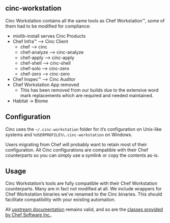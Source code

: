 ## cinc-workstation

Cinc Workstation contains all the same tools as Chef Workstation™, some of them had to be modified for compliance:

- mixlib-install serves Cinc Products
- Chef Infra™ –> Cinc Client
  - chef –> cinc
  - chef-analyze –> cinc-analyze
  - chef-apply –> cinc-apply
  - chef-shell –> cinc-shell
  - chef-solo –> cinc-zero
  - chef-zero –> cinc-zero
- Chef Inspec™ –> Cinc Auditor
- Chef Workstation App removed
  - This has been removed from our builds due to the extensive word mark replacements which are required and needed maintained.
- Habitat -> Biome

## Configuration

Cinc uses the `~/.cinc-workstation` folder for it’s configuration on Unix-like systems and `%USERPROFILE%\.cinc-workstation` on Windows.

Users migrating from Chef will probably want to retain most of their configuration. All Cinc configurations are compatible with their Chef counterparts so you can simply use a symlink or copy the contents as-is.

## Usage

Cinc Workstation’s tools are fully compatible with their Chef Workstation counterparts. Many are in fact not modified at all. We include wrappers for Chef Workstation binaries we’ve renamed to the Cinc binaries. This should facilitate compatibility with your existing automation.

All [upstream documentation](https://docs.chef.io/) remains valid, and so are the [classes provided by Chef Software Inc.](https://learn.chef.io/).
